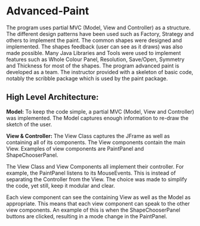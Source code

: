 # Advanced-Paint

The program uses partial MVC (Model, View and Controller) as a structure. The different design patterns have been used such as Factory, Strategy and others to implement the paint. The common shapes were designed and implemented. The shapes feedback (user can see as it draws) was also made possible. Many Java Libraries and Tools were used to implement features such as Whole Colour Panel, Resolution, Save/Open, Symmetry and Thickness for most of the shapes. The program advanced paint is developed as a team. The instructor provided with a skeleton of basic code, notably the scribble package which is used by the paint package.

## High Level Architecture:

**Model:**
To keep the code simple, a partial MVC (Model, View and Controller) was implemented. The Model captures enough information to re-draw the sketch of the user.
	
**View & Controller:**
The View Class captures the JFrame as well as containing all of its components.
The View components contain the main View.
Examples of view components are PaintPanel and ShapeChooserPanel.
	
The View Class and View Components all implement their controller. For example, the PaintPanel listens to its MouseEvents.
This is instead of separating the Controller from the View. The choice
was made to simplify the code, yet still, keep it modular and clear.

Each view component can see the containing View as well as the Model as appropriate. This means that each view component can speak to the other view components. An example of this is when the ShapeChooserPanel buttons are clicked, resulting in a mode change in the PaintPanel.
